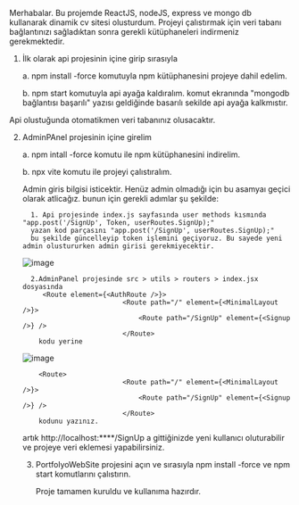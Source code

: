 Merhabalar. Bu projemde ReactJS, nodeJS, express ve mongo db kullanarak dinamik cv sitesi olusturdum.
Projeyi çalıstırmak için veri tabanı bağlantınızı sağladıktan sonra gerekli kütüphaneleri indirmeniz gerekmektedir.

1) İlk olarak api projesinin içine girip sırasıyla
   
     a. npm install -force  komutuyla npm kütüphanesini projeye dahil edelim.
   
     b. npm start komutuyla api ayağa kaldıralım. komut ekranında "mongodb bağlantısı başarılı" yazısı geldiğinde basarılı sekilde api ayağa kalkmıstır.
   
Api olustuğunda otomatikmen veri tabanınız olusacaktır.
   
2) AdminPAnel projesinin içine girelim
   
     a. npm intall -force komutu ile npm kütüphanesini indirelim.
   
     b. npx vite komutu ile projeyi çalıstıralım.
   
     Admin giris bilgisi isticektir. Henüz admin olmadığı için bu asamyaı geçici olarak atlicağız. bunun için gerekli adımlar şu şekilde:
   
         1. Api projesinde index.js sayfasında user methods kısmında "app.post('/SignUp', Token, userRoutes.SignUp);"
         yazan kod parçasını "app.post('/SignUp', userRoutes.SignUp);"
         bu şekilde güncelleyip token işlemini geçiyoruz. Bu sayede yeni admin olustururken admin girisi gerekmiyecektir.

   ![image](https://github.com/user-attachments/assets/3c607a9f-f576-44a5-815a-214429dfb21a)
   
         2.AdminPanel projesinde src > utils > routers > index.jsx dosyasında
            <Route element={<AuthRoute />}>
        						<Route path="/" element={<MinimalLayout />}>
        							<Route path="/SignUp" element={<Signup />} />
        						</Route>
           kodu yerine
   ![image](https://github.com/user-attachments/assets/c4aa415b-27be-4f95-81c5-2cd1fb0583e9)

           <Route>
        						<Route path="/" element={<MinimalLayout />}>
        							<Route path="/SignUp" element={<Signup />} />
        						</Route>
           kodunu yazınız.
   artık http://localhost:****/SignUp a gittiğinizde yeni kullanıcı oluturabilir ve projeye veri eklemesi yapabilirsiniz.

   3) PortfolyoWebSite projesini açın ve sırasıyla npm install -force ve npm start komutlarını çalıstırın.

      Proje tamamen kuruldu ve kullanıma hazırdır.



      
